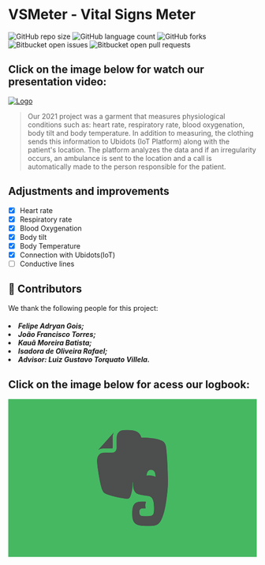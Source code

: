 # VSMeter - Vital Signs Meter

![GitHub repo size](https://img.shields.io/github/repo-size/KauaMB2/Projete2021-Equipe2401?style=for-the-badge)
![GitHub language count](https://img.shields.io/github/languages/count/KauaMB2/Projete2021-Equipe2401?style=for-the-badge)
![GitHub forks](https://img.shields.io/github/forks/KauaMB2/Projete2021-Equipe2401?style=for-the-badge)
![Bitbucket open issues](https://img.shields.io/bitbucket/issues/KauaMB2/Projete2021-Equipe2401?style=for-the-badge)
![Bitbucket open pull requests](https://img.shields.io/bitbucket/pr-raw/KauaMB2/Projete2021-Equipe2401?style=for-the-badge)

## Click on the image below for watch our presentation video:

<a href="https://www.youtube.com/watch?v=TFDpEObSw-Q&t=1s"><img src="https://i.ytimg.com/vi/TFDpEObSw-Q/hqdefault.jpg?sqp=-oaymwEcCPYBEIoBSFXyq4qpAw4IARUAAIhCGAFwAcABBg==&rs=AOn4CLD8LoyGEr1jdtjyxCgKS--48b-GYQ" alt="Logo" width="400px;"></a>

>Our 2021 project was a garment that measures physiological conditions such as: heart rate, respiratory rate, blood oxygenation, body tilt and body temperature. In addition to measuring, the clothing sends this information to Ubidots (IoT Platform) along with the patient's location. The platform analyzes the data and if an irregularity occurs, an ambulance is sent to the location and a call is automatically made to the person responsible for the patient.

## Adjustments and improvements

- [x] Heart rate
- [x] Respiratory rate
- [x] Blood Oxygenation
- [x] Body tilt
- [x] Body Temperature
- [x] Connection with Ubidots(IoT)
- [ ] Conductive lines

## 🤝 Contributors
We thank the following people for this project:

<h5>
<li>Felipe Adryan Gois;
<li>João Francisco Torres;
<li>Kauã Moreira Batista;
<li>Isadora de Oliveira Rafael;
<li>Advisor: Luiz Gustavo Torquato Villela.
</h5>


## Click on the image below for acess our logbook:
<a href="https://www.evernote.com/shard/s523/sh/a2fa665b-b61b-06fb-f09d-73cf2bde1a05/5bce0ef42f9194defb2ecc297275e340"><img src="img\imgEvernote.png" class="img" width = 600 height = 320></a>

